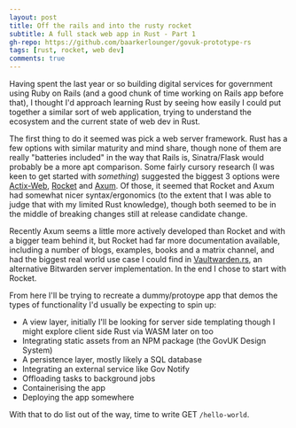```yaml
---
layout: post
title: Off the rails and into the rusty rocket
subtitle: A full stack web app in Rust - Part 1
gh-repo: https://github.com/baarkerlounger/govuk-prototype-rs
tags: [rust, rocket, web dev]
comments: true
---
```


Having spent the last year or so building digital services for government using Ruby on Rails (and a good chunk of time working on Rails app before that), I thought I'd approach learning Rust by seeing how easily I could put together a similar sort of web application, trying to understand the ecosystem and the current state of web dev in Rust.

The first thing to do it seemed was pick a web server framework. Rust has a few options with similar maturity and mind share, though none of them are really "batteries included" in the way that Rails is, Sinatra/Flask would probably be a more apt comparison. Some fairly cursory research (I was keen to get started with _something_) suggested the biggest 3 options were [Actix-Web](https://actix.rs/), [Rocket](https://rocket.rs/) and [Axum](https://github.com/tokio-rs/axum). Of those, it seemed that Rocket and Axum had somewhat nicer syntax/ergonomics (to the extent that I was able to judge that with my limited Rust knowledge), though both seemed to be in the middle of breaking changes still at release candidate change.

Recently Axum seems a little more actively developed than Rocket and with a bigger team behind it, but Rocket had far more documentation available, including a number of blogs, examples, books and a matrix channel, and had the biggest real world use case I could find in [Vaultwarden.rs](https://github.com/dani-garcia/vaultwarden), an alternative Bitwarden server implementation. In the end I chose to start with Rocket.

From here I'll be trying to recreate a dummy/protoype app that demos the types of functionality I'd usually be expecting to spin up:

- A view layer, initially I'll be looking for server side templating though I might explore client side Rust via WASM later on too
- Integrating static assets from an NPM package (the GovUK Design System)
- A persistence layer, mostly likely a SQL database
- Integrating an external service like Gov Notify
- Offloading tasks to background jobs
- Containerising the app
- Deploying the app somewhere

With that to do list out of the way, time to write GET `/hello-world`.
<br/><br/>
